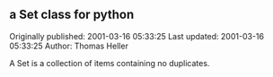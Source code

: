 ## a Set class for python 
Originally published: 2001-03-16 05:33:25 
Last updated: 2001-03-16 05:33:25 
Author: Thomas Heller 
 
A Set is a collection of items containing no duplicates.